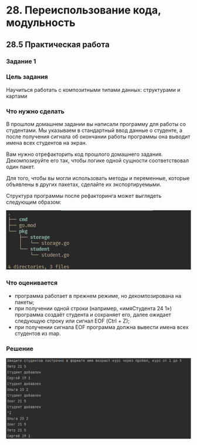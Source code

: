 # 28. Переиспользование кода, модульность
## 28.5 Практическая работа
### Задание 1
### Цель задания
Научиться работать с композитными типами данных: структурами и картами

### Что нужно сделать
В прошлом домашнем задании вы написали программу для работы со студентами. Мы указываем в стандартный ввод данные о студенте, а после получения сигнала об окончании работы программы она выводит имена всех студентов на экран.

Вам нужно отрефакторить код прошлого домашнего задания. Декомпозируйте его так, чтобы логике одной сущности соответствовал один пакет.

Для того, чтобы вы могли использовать методы и переменные, которые объявлены в других пакетах, сделайте их экспортируемыми.

Структура программы после рефакторинга может выглядеть следующим образом:

![img_2.png](img_2.png)


### Что оценивается
* программа работает в прежнем режиме, но декомпозирована на пакеты;
* при получении одной строки (например, «имяСтудента 24 1») программа создаёт студента и сохраняет его, далее ожидает следующую строку или сигнал EOF (Сtrl + Z);
* при получении сигнала EOF программа должна вывести имена всех студентов из map.

### Решение
![img_1.png](img_1.png)